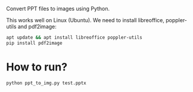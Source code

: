 Convert PPT files to images using Python.

This works well on Linux (Ubuntu). We need to install libreoffice,
poppler-utils and pdf2image:

```bash
apt update && apt install libreoffice poppler-utils
pip install pdf2image
```

# How to run?

```bash
python ppt_to_img.py test.pptx
```
